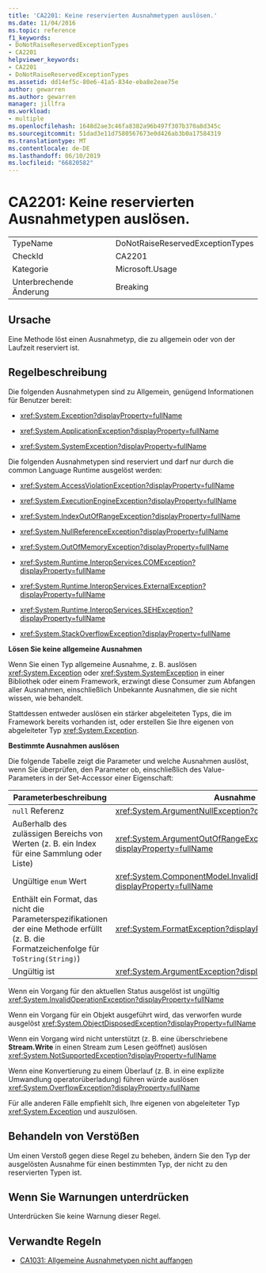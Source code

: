 ```yaml
---
title: 'CA2201: Keine reservierten Ausnahmetypen auslösen.'
ms.date: 11/04/2016
ms.topic: reference
f1_keywords:
- DoNotRaiseReservedExceptionTypes
- CA2201
helpviewer_keywords:
- CA2201
- DoNotRaiseReservedExceptionTypes
ms.assetid: dd14ef5c-80e6-41a5-834e-eba8e2eae75e
author: gewarren
ms.author: gewarren
manager: jillfra
ms.workload:
- multiple
ms.openlocfilehash: 1648d2ae3c46fa8382a96b497f307b370a8d345c
ms.sourcegitcommit: 51dad3e11d7580567673e0d426ab3b0a17584319
ms.translationtype: MT
ms.contentlocale: de-DE
ms.lasthandoff: 06/10/2019
ms.locfileid: "66820582"
---
```

# <a name="ca2201-do-not-raise-reserved-exception-types"></a>CA2201: Keine reservierten Ausnahmetypen auslösen.

|||
|-|-|
|TypeName|DoNotRaiseReservedExceptionTypes|
|CheckId|CA2201|
|Kategorie|Microsoft.Usage|
|Unterbrechende Änderung|Breaking|

## <a name="cause"></a>Ursache

Eine Methode löst einen Ausnahmetyp, die zu allgemein oder von der Laufzeit reserviert ist.

## <a name="rule-description"></a>Regelbeschreibung

Die folgenden Ausnahmetypen sind zu Allgemein, genügend Informationen für Benutzer bereit:

- <xref:System.Exception?displayProperty=fullName>

- <xref:System.ApplicationException?displayProperty=fullName>

- <xref:System.SystemException?displayProperty=fullName>

Die folgenden Ausnahmetypen sind reserviert und darf nur durch die common Language Runtime ausgelöst werden:

- <xref:System.AccessViolationException?displayProperty=fullName>

- <xref:System.ExecutionEngineException?displayProperty=fullName>

- <xref:System.IndexOutOfRangeException?displayProperty=fullName>

- <xref:System.NullReferenceException?displayProperty=fullName>

- <xref:System.OutOfMemoryException?displayProperty=fullName>

- <xref:System.Runtime.InteropServices.COMException?displayProperty=fullName>

- <xref:System.Runtime.InteropServices.ExternalException?displayProperty=fullName>

- <xref:System.Runtime.InteropServices.SEHException?displayProperty=fullName>

- <xref:System.StackOverflowException?displayProperty=fullName>

**Lösen Sie keine allgemeine Ausnahmen**

Wenn Sie einen Typ allgemeine Ausnahme, z. B. auslösen <xref:System.Exception> oder <xref:System.SystemException> in einer Bibliothek oder einem Framework, erzwingt diese Consumer zum Abfangen aller Ausnahmen, einschließlich Unbekannte Ausnahmen, die sie nicht wissen, wie behandelt.

Stattdessen entweder auslösen ein stärker abgeleiteten Typs, die im Framework bereits vorhanden ist, oder erstellen Sie Ihre eigenen von abgeleiteter Typ <xref:System.Exception>.

**Bestimmte Ausnahmen auslösen**

Die folgende Tabelle zeigt die Parameter und welche Ausnahmen auslöst, wenn Sie überprüfen, den Parameter ob, einschließlich des Value-Parameters in der Set-Accessor einer Eigenschaft:

|Parameterbeschreibung|Ausnahme|
|---------------------------|---------------|
|`null` Referenz|<xref:System.ArgumentNullException?displayProperty=fullName>|
|Außerhalb des zulässigen Bereichs von Werten (z. B. ein Index für eine Sammlung oder Liste)|<xref:System.ArgumentOutOfRangeException?displayProperty=fullName>|
|Ungültige `enum` Wert|<xref:System.ComponentModel.InvalidEnumArgumentException?displayProperty=fullName>|
|Enthält ein Format, das nicht die Parameterspezifikationen der eine Methode erfüllt (z. B. die Formatzeichenfolge für `ToString(String)`)|<xref:System.FormatException?displayProperty=fullName>|
|Ungültig ist|<xref:System.ArgumentException?displayProperty=fullName>|

Wenn ein Vorgang für den aktuellen Status ausgelöst ist ungültig <xref:System.InvalidOperationException?displayProperty=fullName>

Wenn ein Vorgang für ein Objekt ausgeführt wird, das verworfen wurde ausgelöst <xref:System.ObjectDisposedException?displayProperty=fullName>

Wenn ein Vorgang wird nicht unterstützt (z. B. eine überschriebene **Stream.Write** in einen Stream zum Lesen geöffnet) auslösen <xref:System.NotSupportedException?displayProperty=fullName>

Wenn eine Konvertierung zu einem Überlauf (z. B. in eine explizite Umwandlung operatorüberladung) führen würde auslösen <xref:System.OverflowException?displayProperty=fullName>

Für alle anderen Fälle empfiehlt sich, Ihre eigenen von abgeleiteter Typ <xref:System.Exception> und auszulösen.

## <a name="how-to-fix-violations"></a>Behandeln von Verstößen

Um einen Verstoß gegen diese Regel zu beheben, ändern Sie den Typ der ausgelösten Ausnahme für einen bestimmten Typ, der nicht zu den reservierten Typen ist.

## <a name="when-to-suppress-warnings"></a>Wenn Sie Warnungen unterdrücken

Unterdrücken Sie keine Warnung dieser Regel.

## <a name="related-rules"></a>Verwandte Regeln

- [CA1031: Allgemeine Ausnahmetypen nicht auffangen](../code-quality/ca1031-do-not-catch-general-exception-types.md)
